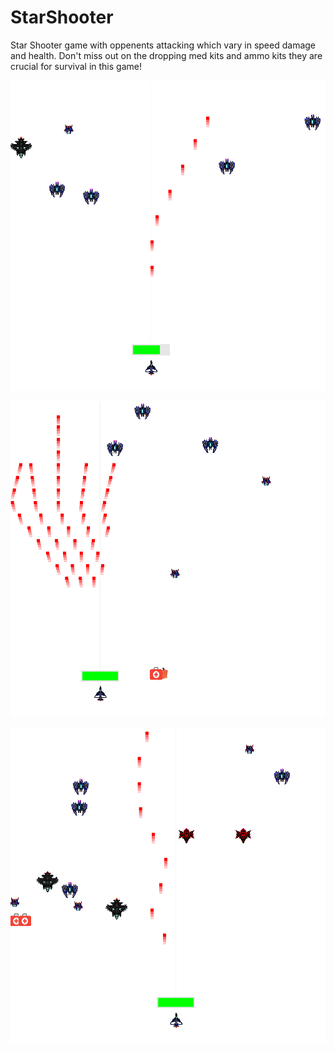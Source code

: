 # StarShooter
Star Shooter game with oppenents attacking which vary in speed damage and health. Don't miss out on the dropping med kits and ammo kits they are crucial for survival in
this game!

![](https://github.com/TimoBlum/StarShooter/blob/main/SS1.png "Looks good doesn't it :)")

![](https://github.com/TimoBlum/StarShooter/blob/main/SS2.png "Looks good doesn't it :)")

![](https://github.com/TimoBlum/StarShooter/blob/main/SS3.png "Looks good doesn't it :)")
